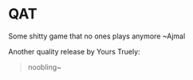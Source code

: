 # QAT
Some shitty game that no ones plays anymore ~Ajmal

Another quality release by Yours Truely:
> noobling~
